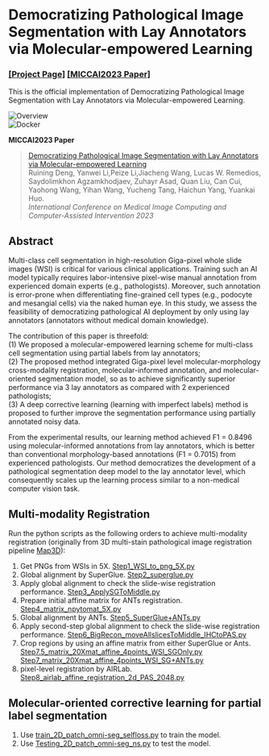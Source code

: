 # Democratizing Pathological Image Segmentation with Lay Annotators via Molecular-empowered Learning

### [[Project Page]](https://https://github.com/ddrrnn123/Omni-Seg/)   [[MICCAI2023 Paper]](https://link.springer.com/chapter/10.1007/978-3-031-43987-2_48)


This is the official implementation of Democratizing Pathological Image Segmentation with Lay Annotators via Molecular-empowered Learning. 

![Overview](https://github.com/ddrrnn123/Omni-Seg/blob/main/GithubFigure/Overview1.png)<br />
![Docker](https://github.com/ddrrnn123/Omni-Seg/blob/main/GithubFigure/Overview2.png)<br />

**MICCAI2023 Paper** <br />
> [Democratizing Pathological Image Segmentation with Lay Annotators via Molecular-empowered Learning](https://link.springer.com/chapter/10.1007/978-3-031-43987-2_48) <br />
> Ruining Deng, Yanwei Li,Peize Li,Jiacheng Wang, Lucas W. Remedios, Saydolimkhon Agzamkhodjaev, Zuhayr Asad, Quan Liu, Can Cui, Yaohong Wang, Yihan Wang, Yucheng Tang, Haichun Yang, Yuankai Huo.<br />
> *International Conference on Medical Image Computing and Computer-Assisted Intervention 2023* <br />

## Abstract
Multi-class cell segmentation in high-resolution Giga-pixel whole slide images (WSI) is critical for various clinical applications. Training such an AI model typically requires labor-intensive pixel-wise manual annotation from experienced domain experts (e.g., pathologists). Moreover, such annotation is error-prone when differentiating fine-grained cell types (e.g., podocyte and mesangial cells) via the naked human eye. In this study, we assess the feasibility of democratizing pathological AI deployment by only using lay annotators (annotators without medical domain knowledge). <br /> 


The contribution of this paper is threefold: <br />
(1) We proposed a molecular-empowered learning scheme for multi-class cell segmentation using partial labels from lay annotators; <br />
(2) The proposed method integrated Giga-pixel level molecular-morphology cross-modality registration, molecular-informed annotation, and molecular-oriented segmentation model, so as to achieve significantly superior performance via 3 lay annotators as compared with 2 experienced pathologists; <br />
(3) A deep corrective learning (learning with imperfect labels) method is proposed to further improve the segmentation performance using partially annotated noisy data. <br />

From the experimental results, our learning method achieved F1 = 0.8496 using molecular-informed annotations from lay annotators, which is better than conventional morphology-based annotations (F1 = 0.7015) from experienced pathologists. Our method democratizes the development of a pathological segmentation deep model to the lay annotator level, which consequently scales up the learning process similar to a non-medical computer vision task. <br />

## Multi-modality Registration
Run the python scripts as the following orders to achieve multi-modality registration (originally from 3D multi-stain pathological image registration pipeline [Map3D](https://github.com/hrlblab/Map3D)): <br />
1. Get PNGs from WSIs in 5X. [Step1_WSI_to_png_5X.py](Multi-modalityRegistration/Step1_WSI_to_png_5X.py) <br />
2. Global alignment by SuperGlue. [Step2_superglue.py](Multi-modalityRegistration/Step2_superglue.py) <br />
3. Apply global alignment to check the slide-wise registration performance. [Step3_ApplySGToMiddle.py](Multi-modalityRegistration/Step3_ApplySGToMiddle.py) <br />
4. Prepare initial affine matrix for ANTs registration. [Step4_matrix_npytomat_5X.py](Multi-modalityRegistration/Step4_matrix_npytomat_5X.py) <br />
5. Global alignment by ANTs. [Step5_SuperGlue+ANTs.py](Multi-modalityRegistration/Step5_SuperGlue+ANTs.py) <br />
6. Apply second-step global alignment to check the slide-wise registration performance. [Step6_BigRecon_moveAllslicesToMiddle_IHCtoPAS.py](Multi-modalityRegistration/Step6_BigRecon_moveAllslicesToMiddle_IHCtoPAS.py) <br />
7. Crop regions by using an affine matrix from either SuperGlue or Ants. [Step7.5_matrix_20Xmat_affine_4points_WSI_SGOnly.py](Multi-modalityRegistration/Step7.5_matrix_20Xmat_affine_4points_WSI_SGOnly.py) [Step7_matrix_20Xmat_affine_4points_WSI_SG+ANTs.py](Multi-modalityRegistration/Step7_matrix_20Xmat_affine_4points_WSI_SG+ANTs.py)  <br />
8. pixel-level registration by AIRLab. [Step8_airlab_affine_registration_2d_PAS_2048.py](Multi-modalityRegistration/Step8_airlab_affine_registration_2d_PAS_2048.py) <br />

## Molecular-oriented corrective learning for partial label segmentation
1. Use [train_2D_patch_omni-seg_selfloss.py](CorrectiveLearning/train_2D_patch_omni-seg_selfloss.py) to train the model.
2. Use [Testing_2D_patch_omni-seg_ns.py](CorrectiveLearning/Testing_2D_patch_omni-seg_ns.py) to test the model.

